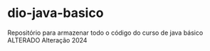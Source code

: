 # dio-java-basico
Repositório para armazenar todo o código do curso de java básico
ALTERADO
Alteração 2024